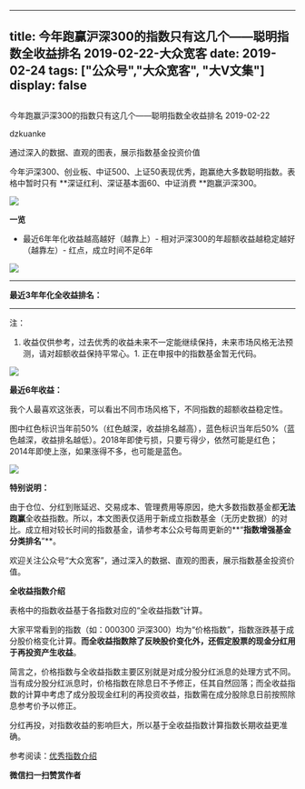 
---
title:   今年跑赢沪深300的指数只有这几个——聪明指数全收益排名 2019-02-22-大众宽客
date: 2019-02-24
tags: ["公众号","大众宽客", "大V文集"]
display: false
---


## 



今年跑赢沪深300的指数只有这几个——聪明指数全收益排名 2019-02-22




dzkuanke




通过深入的数据、直观的图表，展示指数基金投资价值


今年沪深300、创业板、中证500、上证50表现优秀，跑赢绝大多数聪明指数。表格中暂时只有 **深证红利、深证基本面60、中证消费&nbsp;**跑赢沪深300。

<img class="" data-copyright="0" data-ratio="0.31877729257641924" data-s="300,640" src="https://mmbiz.qpic.cn/mmbiz_png/PKw3FQPmhIhwr6oHeDmYZhX1W0IVltia67gjxiau2UlQMWh9ERrInEdFlrq0G3iasKnHCoaplJlrVO75U4bL004lA/640?wx_fmt=png" data-type="png" data-w="916" style=""/>



**一览**
- 最近6年年化收益越高越好（越靠上）- 相对沪深300的年超额收益越稳定越好（越靠左）- 红点，成立时间不足6年
<img class="" data-copyright="0" data-ratio="1.75" data-s="300,640" src="https://mmbiz.qpic.cn/mmbiz_png/PKw3FQPmhIhwr6oHeDmYZhX1W0IVltia6SG6YZyAd4iakianmuRjt9wiaHseJNwmdp1RibzYTSQ4nibFHM1wv18rEsIw/640?wx_fmt=png" data-type="png" data-w="960" style=""/>

****

**最近3年年化全收益排名：**

****

注：
1. 收益仅供参考，过去优秀的收益未来不一定能继续保持，未来市场风格无法预测，请对超额收益保持平常心。1. 正在申报中的指数基金暂无代码。
<img class="" data-copyright="0" data-ratio="1.6241610738255035" data-s="300,640" src="https://mmbiz.qpic.cn/mmbiz_png/PKw3FQPmhIhwr6oHeDmYZhX1W0IVltia6lB8AXIHWaanA7EiaAGeZMhUIMATOVXkZIKhibjhtTtoYB2kLBavIAe5g/640?wx_fmt=png" data-type="png" data-w="894" style=""/>



**最近6年收益：**



我个人最喜欢这张表，可以看出不同市场风格下，不同指数的超额收益稳定性。



图中红色标识当年前50%<h-char unicode="ff08" class="biaodian cjk bd-open bd-jiya"><h-inner>（</h-inner></h-char>红色越深<h-char unicode="ff0c" class="biaodian cjk bd-end bd-cop bd-hangable bd-jiya"><h-inner>，</h-inner></h-char>收益排名越高<h-char unicode="ff09" class="biaodian cjk bd-close bd-end bd-jiya bd-consecutive"><h-inner>）</h-inner></h-char><h-char unicode="ff0c" class="biaodian cjk bd-end bd-cop bd-hangable bd-jiya bd-consecutive end-portion" prev="bd-close bd-end"><h-inner>，</h-inner></h-char>蓝色标识当年后50%<h-char unicode="ff08" class="biaodian cjk bd-open bd-jiya"><h-inner>（</h-inner></h-char>蓝色越深<h-char unicode="ff0c" class="biaodian cjk bd-end bd-cop bd-hangable bd-jiya"><h-inner>，</h-inner></h-char>收益排名越低<h-char unicode="ff09" class="biaodian cjk bd-close bd-end bd-jiya bd-consecutive"><h-inner>）</h-inner></h-char><h-char unicode="3002" class="biaodian cjk bd-end bd-cop bd-hangable bd-jiya bd-consecutive end-portion" prev="bd-close bd-end"><h-inner>。</h-inner></h-char>2018年即使亏损<h-char unicode="ff0c" class="biaodian cjk bd-end bd-cop bd-hangable bd-jiya"><h-inner>，</h-inner></h-char>只要亏得少<h-char unicode="ff0c" class="biaodian cjk bd-end bd-cop bd-hangable bd-jiya"><h-inner>，</h-inner></h-char>依然可能是红色<h-char unicode="ff1b" class="biaodian cjk bd-end bd-jiya">；</h-char>2014年即使上涨<h-char unicode="ff0c" class="biaodian cjk bd-end bd-cop bd-hangable bd-jiya"><h-inner>，</h-inner></h-char>如果涨得不多<h-char unicode="ff0c" class="biaodian cjk bd-end bd-cop bd-hangable bd-jiya"><h-inner>，</h-inner></h-char>也可能是蓝色<h-char unicode="3002" class="biaodian cjk bd-end bd-cop bd-hangable bd-jiya" style="box-sizing: border-box;"><h-inner style="box-sizing: border-box;-webkit-text-emphasis-style: none;-webkit-text-emphasis-color: initial;left: 0px;top: 0px;display: inline-block;line-height: 1.1;letter-spacing: -0.5em;">。</h-inner></h-char>

<img class="" data-copyright="0" data-ratio="1.0938864628820961" data-s="300,640" src="https://mmbiz.qpic.cn/mmbiz_png/PKw3FQPmhIhwr6oHeDmYZhX1W0IVltia6Lb7xHibPRekHauHE3KzSHqSiaFMianDcdTdMxPWp3T9iciccbPY33FXaaMA/640?wx_fmt=png" data-type="png" data-w="916" style=""/>





**特别说明：**

由于仓位、分红到账延迟、交易成本、管理费用等原因，绝大多数指数基金都**无法跑赢**全收益指数。所以，本文图表仅适用于新成立指数基金（无历史数据）的对比。成立相对较长时间的指数基金，请参考本公众号每周更新的**“****指数增强基金分类排名****”**。



欢迎关注公众号“大众宽客”，通过深入的数据、直观的图表，展示指数基金投资价值。



**全收益指数介绍**



表格中的指数收益基于各指数对应的“全收益指数”计算。



大家平常看到的指数（如：000300 沪深300）均为“价格指数”，指数涨跌基于成分股价格变化计算。**而全收益指数除了反映股价变化外，还假定股票的现金分红用于再投资产生收益**。



简言之，价格指数与全收益指数主要区别就是对成分股分红派息的处理方式不同。当有成分股分红派息时，价格指数在除息日不予修正，任其自然回落；而全收益指数的计算中考虑了成分股现金红利的再投资收益，指数需在成分股除息日前按照除息参考价予以修正。



分红再投，对指数收益的影响巨大，所以基于全收益指数计算指数长期收益更准确。





参考阅读：[优秀指数介绍](http://mp.weixin.qq.com/s?__biz=MzAwMTc1MDcwNw==&amp;mid=2648273685&amp;idx=2&amp;sn=f53962603c488c41c1a764252eaa1ff9&amp;chksm=82f930c9b58eb9dfb8b77caab4e0b3ccdc7f8af26cff9da3d957844bf16469d99377564fbccf&amp;scene=21#wechat_redirect)


**微信扫一扫赞赏作者**













